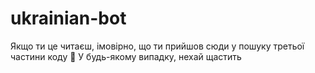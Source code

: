 # ukrainian-bot
Якщо ти це читаєш, імовірно, що ти прийшов сюди у пошуку третьої частини коду 🤔
У будь-якому випадку, нехай щастить
